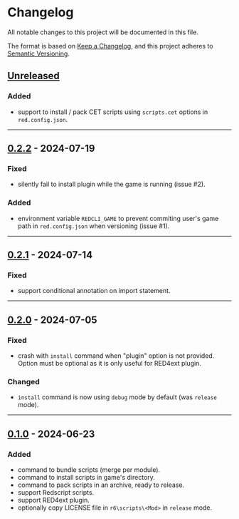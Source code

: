 # Changelog
All notable changes to this project will be documented in this file.

The format is based on [Keep a Changelog](https://keepachangelog.com/en/1.0.0/),
and this project adheres to [Semantic Versioning](https://semver.org/spec/v2.0.0.html).

## [Unreleased]
### Added
- support to install / pack CET scripts using `scripts.cet` options in `red.config.json`.

------------------------

## [0.2.2] - 2024-07-19
### Fixed
- silently fail to install plugin while the game is running (issue #2).

### Added
- environment variable `REDCLI_GAME` to prevent commiting user's game path in
  `red.config.json` when versioning (issue #1).

------------------------

## [0.2.1] - 2024-07-14
### Fixed
- support conditional annotation on import statement.

------------------------

## [0.2.0] - 2024-07-05
### Fixed
- crash with `install` command when "plugin" option is not provided. Option
  must be optional as it is only useful for RED4ext plugin.

### Changed
- `install` command is now using `debug` mode by default (was `release` mode).

------------------------

## [0.1.0] - 2024-06-23
### Added
- command to bundle scripts (merge per module).
- command to install scripts in game's directory.
- command to pack scripts in an archive, ready to release.
- support Redscript scripts.
- support RED4ext plugin.
- optionally copy LICENSE file in `r6\scripts\<Mod>` in `release` mode.

<!-- Table of releases -->
[Unreleased]: https://github.com/rayshader/cp2077-red-cli/compare/v0.2.2...HEAD
[0.2.2]: https://github.com/rayshader/cp2077-red-cli/compare/v0.2.1...v0.2.2
[0.2.1]: https://github.com/rayshader/cp2077-red-cli/compare/v0.2.0...v0.2.1
[0.2.0]: https://github.com/rayshader/cp2077-red-cli/compare/v0.1.0...v0.2.0
[0.1.0]: https://github.com/rayshader/cp2077-red-cli/releases/tag/v0.1.0
